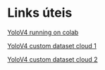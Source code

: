 # Links úteis

[YoloV4 running on colab](www.youtube.com/watch?v=mKAEGSxwOAY&t=934s)

[YoloV4 custom dataset cloud 1](www.youtube.com/watch?v=mmj3nxGT2YQ&t=1530s)

[YoloV4 custom dataset cloud 2](https://www.youtube.com/watch?v=_FNfRtXEbr4)

 

